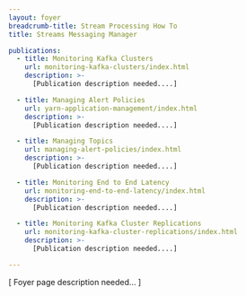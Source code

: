 ```yaml
---
layout: foyer
breadcrumb-title: Stream Processing How To
title: Streams Messaging Manager

publications:
  - title: Monitoring Kafka Clusters
    url: monitoring-kafka-clusters/index.html
    description: >-
      [Publication description needed....]

  - title: Managing Alert Policies
    url: yarn-application-management/index.html
    description: >-
      [Publication description needed....]

  - title: Managing Topics
    url: managing-alert-policies/index.html
    description: >-
      [Publication description needed....]

  - title: Monitoring End to End Latency
    url: monitoring-end-to-end-latency/index.html
    description: >-
      [Publication description needed....]

  - title: Monitoring Kafka Cluster Replications
    url: monitoring-kafka-cluster-replications/index.html
    description: >-
      [Publication description needed....]

---
```


[ Foyer page description needed... ]
